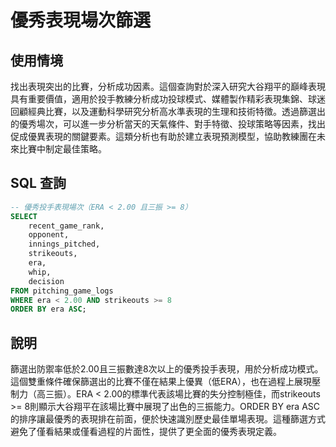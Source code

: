 # 優秀表現場次篩選

## 使用情境

找出表現突出的比賽，分析成功因素。這個查詢對於深入研究大谷翔平的巔峰表現具有重要價值，適用於投手教練分析成功投球模式、媒體製作精彩表現集錦、球迷回顧經典比賽，以及運動科學研究分析高水準表現的生理和技術特徵。透過篩選出的優秀場次，可以進一步分析當天的天氣條件、對手特徵、投球策略等因素，找出促成優異表現的關鍵要素。這類分析也有助於建立表現預測模型，協助教練團在未來比賽中制定最佳策略。

## SQL 查詢

```sql
-- 優秀投手表現場次（ERA < 2.00 且三振 >= 8）
SELECT 
    recent_game_rank,
    opponent,
    innings_pitched,
    strikeouts,
    era,
    whip,
    decision
FROM pitching_game_logs 
WHERE era < 2.00 AND strikeouts >= 8
ORDER BY era ASC;
```

## 說明

篩選出防禦率低於2.00且三振數達8次以上的優秀投手表現，用於分析成功模式。這個雙重條件確保篩選出的比賽不僅在結果上優異（低ERA），也在過程上展現壓制力（高三振）。ERA < 2.00的標準代表該場比賽的失分控制極佳，而strikeouts >= 8則顯示大谷翔平在該場比賽中展現了出色的三振能力。ORDER BY era ASC的排序讓最優秀的表現排在前面，便於快速識別歷史最佳單場表現。這種篩選方式避免了僅看結果或僅看過程的片面性，提供了更全面的優秀表現定義。